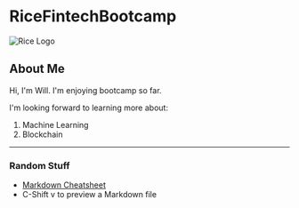 # RiceFintechBootcamp
![Rice Logo](https://upload.wikimedia.org/wikipedia/commons/b/bc/Rice_Owls_logo.svg)
## About Me
Hi, I'm Will. I'm enjoying bootcamp so far. 

I'm looking forward to learning more about:

1. Machine Learning
2. Blockchain

---

### Random Stuff

* [Markdown Cheatsheet](https://github.com/adam-p/markdown-here/wiki/Markdown-Cheatsheet)
* C-Shift v to preview a Markdown file